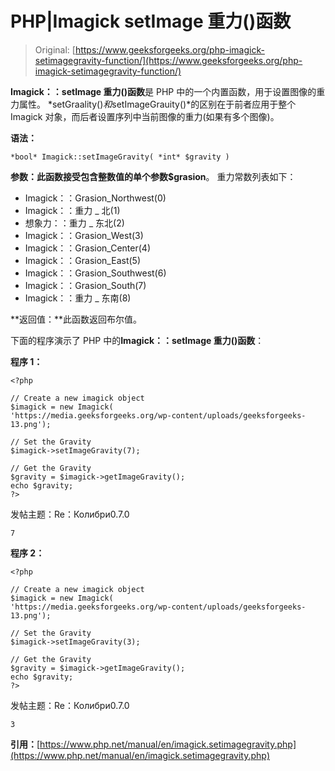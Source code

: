 # PHP|Imagick setImage 重力()函数

> Original: [https://www.geeksforgeeks.org/php-imagick-setimagegravity-function/](https://www.geeksforgeeks.org/php-imagick-setimagegravity-function/)

**Imagick：：setImage 重力()函数**是 PHP 中的一个内置函数，用于设置图像的重力属性。 *setGraality()*和*setImageGrauity()*的区别在于前者应用于整个 Imagick 对象，而后者设置序列中当前图像的重力(如果有多个图像)。

**语法：**

```
*bool* Imagick::setImageGravity( *int* $gravity )
```

**参数：**此函数接受包含整数值的单个参数**$grasion**。
重力常数列表如下：

*   Imagick：：Grasion_Northwest(0)
*   Imagick：：重力 _ 北(1)
*   想象力：：重力 _ 东北(2)
*   Imagick：：Grasion_West(3)
*   Imagick：：Grasion_Center(4)
*   Imagick：：Grasion_East(5)
*   Imagick：：Grasion_Southwest(6)
*   Imagick：：Grasion_South(7)
*   Imagick：：重力 _ 东南(8)

**返回值：**此函数返回布尔值。

下面的程序演示了 PHP 中的**Imagick：：setImage 重力()函数**：

**程序 1：**

```
<?php

// Create a new imagick object
$imagick = new Imagick(
'https://media.geeksforgeeks.org/wp-content/uploads/geeksforgeeks-13.png');

// Set the Gravity
$imagick->setImageGravity(7);

// Get the Gravity
$gravity = $imagick->getImageGravity();
echo $gravity;
?>
```

发帖主题：Re：Колибри0.7.0

```
7
```

**程序 2：**

```
<?php

// Create a new imagick object
$imagick = new Imagick(
'https://media.geeksforgeeks.org/wp-content/uploads/geeksforgeeks-13.png');

// Set the Gravity
$imagick->setImageGravity(3);

// Get the Gravity
$gravity = $imagick->getImageGravity();
echo $gravity;
?>
```

发帖主题：Re：Колибри0.7.0

```
3
```

**引用：**[https://www.php.net/manual/en/imagick.setimagegravity.php](https://www.php.net/manual/en/imagick.setimagegravity.php)